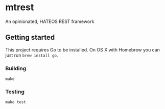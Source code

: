 # mtrest

An opinionated, HATEOS REST framework

## Getting started

This project requires Go to be installed. On OS X with Homebrew you can just run `brew install go`.

### Building

``make``

### Testing

``make test``
